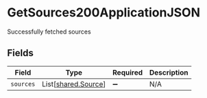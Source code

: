 # GetSources200ApplicationJSON

Successfully fetched sources


## Fields

| Field                                                | Type                                                 | Required                                             | Description                                          |
| ---------------------------------------------------- | ---------------------------------------------------- | ---------------------------------------------------- | ---------------------------------------------------- |
| `sources`                                            | List[[shared.Source](../../models/shared/source.md)] | :heavy_minus_sign:                                   | N/A                                                  |